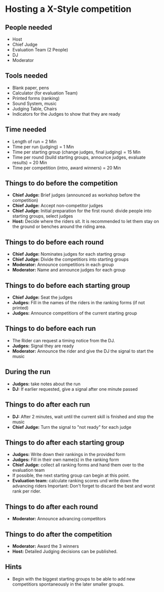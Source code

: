 # Hosting a X-Style competition

## People needed
* Host
* Chief Judge
* Evaluation Team (2 People)
* DJ
* Moderator

## Tools needed
* Blank paper, pens
* Calculator (for evaluation Team)
* Printed forms (ranking)
* Sound System, music
* Judging Table, Chairs
* Indicators for the Judges to show that they are ready

## Time needed
* Length of run = 2 Min
* Time per run (judging) = 1 Min
* Time per starting group (change judges, final judging) = 15 Min
* Time per round (build starting groups, announce judges, evaluate results) = 20 Min
* Time per competition (intro, award winners) = 20 Min

## Things to do before the competition
* **Chief Judge:** Brief judges (announced as workshop before the competition)
* **Chief Judge:** Accept non-competitor judges
* **Chief Judge:** Initial preparation for the first round: divide people into starting groups, select judges
* **Host:** Decide where the riders sit.
It is recommended to let them stay on the ground or benches around the riding area.

## Things to do before each round
* **Chief Judge:** Nominates judges for each starting group
* **Chief Judge:** Divide the competitiors into starting groups
* **Moderator:** Announce competitiors in each group
* **Moderator:** Name and announce judges for each group

## Things to do before each starting group
* **Chief Judge:** Seat the judges
* **Judges:** Fill in the names of the riders in the ranking forms (if not printed)
* **Judges:** Announce competitiors of the current starting group

## Things to do before each run
* The Rider can request a timing notice from the DJ.
* **Judges:** Signal they are ready
* **Moderator:** Announce the rider and give the DJ the signal to start the music

## During the run
* **Judges:** take notes about the run
* **DJ:** If earlier requested, give a signal after one minute passed

## Things to do after each run
* **DJ:** After 2 minutes, wait until the current skill is finished and stop the music
* **Chief Judge:** Turn the signal to "not ready" for each judge

## Things to do after each starting group
* **Judges:** Write down their rankings in the provided form
* **Judges:** Fill in their own name(s) in the ranking form
* **Chief Judge:** collect all ranking forms and hand them over to the evaluation team
* If possible, the next starting group can begin at this point.
* **Evaluation team:** calculate ranking scores und write down the advancing riders
Important: Don't forget to discard the best and worst rank per rider.

## Things to do after each round
* **Moderator:** Announce advancing competitors

## Things to do after the competition
* **Moderator:** Award the 3 winners
* **Host:** Detailed Judging decisions can be published.

## Hints
* Begin with the biggest starting groups to be able to add new competitiors spontaneously in the later smaller groups.
